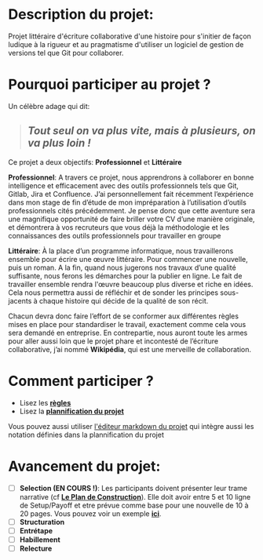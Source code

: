 # Description du projet:
Projet littéraire d'écriture collaborative d'une histoire pour s'initier de façon ludique à la rigueur et au pragmatisme d'utiliser un logiciel de gestion de versions tel que Git pour collaborer.

# Pourquoi participer au projet ?

Un célèbre adage qui dit: 

>## *Tout seul on va plus vite, mais à plusieurs, on va plus loin !*

Ce projet a deux objectifs: **Professionnel** et **Littéraire**

**Professionnel**: A travers ce projet, nous apprendrons à collaborer en bonne intelligence et efficacement avec des outils professionnels tels que Git, Gitlab, Jira et Confluence. J’ai personnellement fait récemment l’expérience dans mon stage de fin d’étude de mon impréparation à l’utilisation d’outils professionnels cités précédemment. Je pense donc que cette aventure sera une magnifique opportunité de faire briller votre CV d’une manière originale, et démontrera à vos recruteurs que vous déjà la méthodologie et les connaissances des outils professionnels pour travailler en groupe

**Littéraire**: À la place d’un programme informatique, nous travaillerons ensemble pour écrire une œuvre littéraire. Pour commencer une nouvelle, puis un roman. A la fin, quand nous jugerons nos travaux d’une qualité suffisante, nous ferons les démarches pour la publier en ligne. Le fait de travailler ensemble rendra l'œuvre beaucoup plus diverse et riche en idées. Cela nous permettra aussi de réfléchir et de sonder les principes sous-jacents à chaque histoire qui décide de la qualité de son récit.

Chacun devra donc faire l’effort de se conformer aux différentes règles mises en place pour standardiser le travail, exactement comme cela vous sera demandé en entreprise. En contrepartie, nous auront toute les armes pour aller aussi loin que le projet phare et incontesté de l’écriture collaborative, j’ai nommé **Wikipédia**, qui est une merveille de collaboration.

# Comment participer ?

- Lisez les [**règles**](/wiki/regles.md)
- Lisez la [**plannification du projet**](/wiki/plan_de_construction.md)

Vous pouvez aussi utiliser [l'éditeur markdown du projet](https://louisgeisler.github.io/PuzzleExquis/) qui intègre aussi les notation définies dans la plannification du projet

# Avancement du projet:

- [ ] **Selection (EN COURS !)**: Les participants doivent présenter leur trame narrative (cf [**Le Plan de Construction**](/wiki/plan_de_construction.md#selection)). Elle doit avoir entre 5 et 10 ligne de Setup/Payoff et etre prévue comme base pour une nouvelle de 10 à 20 pages. Vous pouvez voir un exemple [**ici**](/selection/louis_geisler.md).
- [ ] **Structuration**
- [ ] **Entrétape**
- [ ] **Habillement**
- [ ] **Relecture**

